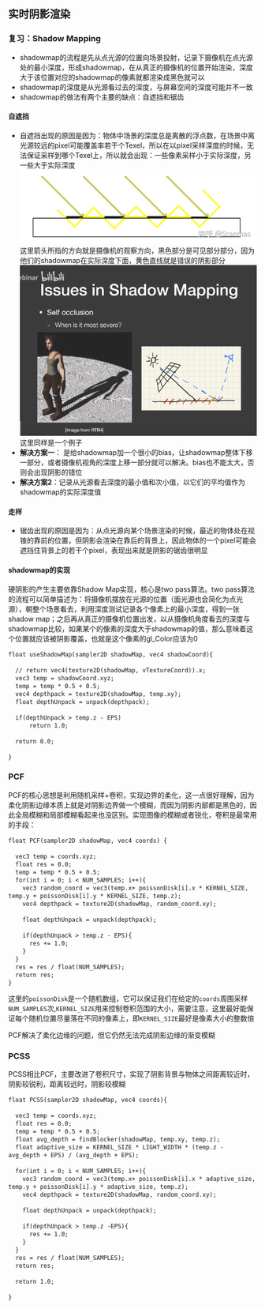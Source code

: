 ## 实时阴影渲染

### 复习：Shadow Mapping
- shadowmap的流程是先从点光源的位置向场景投射，记录下摄像机在点光源处的最小深度，形成shadowmap，在从真正的摄像机的位置开始渲染，深度大于该位置对应的shadowmap的像素就都渲染成黑色就可以
- shadowmap的深度是从光源看过去的深度，与屏幕空间的深度可能并不一致
- shadowmap的做法有两个主要的缺点：自遮挡和锯齿

#### 自遮挡
- 自遮挡出现的原因是因为：物体中场景的深度总是离散的浮点数，在场景中离光源较远的pixel可能覆盖率若干个Texel，所以在以pixel采样深度的时候，无法保证采样到哪个Texel上，所以就会出现：一些像素采样小于实际深度，另一些大于实际深度
    ![avatar](../pictures/GAMES202/self-occlusion.jpg)
    这里箭头所指的方向就是摄像机的观察方向，黑色部分是可见部分部分，因为他们的shadowmap在实际深度下面，黄色直线就是错误的阴影部分
    ![avatar](../pictures/GAMES202/self-occlusion.png)
    这里同样是一个例子
- **解决方案一**：
是给shadowmap加一个很小的bias，让shadowmap整体下移一部分，或者摄像机视角的深度上移一部分就可以解决。bias也不能太大，否则会出现阴影的错位
- **解决方案2**：记录从光源看去深度的最小值和次小值，以它们的平均值作为shadowmap的实际深度值

#### 走样
- 锯齿出现的原因是因为：从点光源向某个场景渲染的时候，最近的物体处在视锥的靠前的位置，但阴影会渲染在靠后的背景上，因此物体的一个pixel可能会遮挡住背景上的若干个pixel，表现出来就是阴影的锯齿很明显

#### shadowmap的实现
硬阴影的产生主要依靠Shadow Map实现，核心是two pass算法。two pass算法的流程可以简单描述为：将摄像机摆放在光源的位置（面光源也会简化为点光源），朝整个场景看去，利用深度测试记录各个像素上的最小深度，得到一张shadow map；之后再从真正的摄像机位置出发，以从摄像机角度看去的深度与shadowmap比较，如果某个的像素的深度大于shadowmap的值，那么意味着这个位置就应该被阴影覆盖，也就是这个像素的gl_Color应该为0

```
float useShadowMap(sampler2D shadowMap, vec4 shadowCoord){
  
  // return vec4(texture2D(shadowMap, vTextureCoord)).x;
  vec3 temp = shadowCoord.xyz;
  temp = temp * 0.5 + 0.5;
  vec4 depthpack = texture2D(shadowMap, temp.xy);
  float depthUnpack = unpack(depthpack);

  if(depthUnpack > temp.z - EPS)
      return 1.0;
  
  return 0.0;

}

```

### PCF

PCF的核心思想是利用随机采样+卷积，实现边界的柔化，这一点很好理解，因为柔化阴影边缘本质上就是对阴影边界做一个模糊，而因为阴影内部都是黑色的，因此全局模糊和局部模糊看起来也没区别。实现图像的模糊或者锐化，卷积是最常用的手段：

```
float PCF(sampler2D shadowMap, vec4 coords) {

  vec3 temp = coords.xyz;
  float res = 0.0;
  temp = temp * 0.5 + 0.5;
  for(int i = 0; i < NUM_SAMPLES; i++){
    vec3 random_coord = vec3(temp.x+ poissonDisk[i].x * KERNEL_SIZE, temp.y + poissonDisk[i].y * KERNEL_SIZE, temp.z);
    vec4 depthpack = texture2D(shadowMap, random_coord.xy);
    
    float depthUnpack = unpack(depthpack);

    if(depthUnpack > temp.z - EPS){
      res += 1.0;
    }
  }
  res = res / float(NUM_SAMPLES);
  return res;
}
```
这里的`poissonDisk`是一个随机数组，它可以保证我们在给定的`coords`周围采样`NUM_SAMPLES`次,`KERNEL_SIZE`用来控制卷积范围的大小，需要注意，这里最好能保证每个随机位置尽量落在不同的像素上，即`KERNEL_SIZE`最好是像素大小的整数倍

PCF解决了柔化边缘的问题，但它仍然无法完成阴影边缘的渐变模糊

### PCSS

PCSS相比PCF，主要改进了卷积尺寸，实现了阴影背景与物体之间距离较近时，阴影较锐利，距离较远时，阴影较模糊
```
float PCSS(sampler2D shadowMap, vec4 coords){

  vec3 temp = coords.xyz;
  float res = 0.0;
  temp = temp * 0.5 + 0.5;
  float avg_depth = findBlocker(shadowMap, temp.xy, temp.z);
  float adaptive_size = KERNEL_SIZE * LIGHT_WIDTH * (temp.z - avg_depth + EPS) / (avg_depth + EPS);

  for(int i = 0; i < NUM_SAMPLES; i++){
    vec3 random_coord = vec3(temp.x+ poissonDisk[i].x * adaptive_size, temp.y + poissonDisk[i].y * adaptive_size, temp.z);
    vec4 depthpack = texture2D(shadowMap, random_coord.xy);
    
    float depthUnpack = unpack(depthpack);

    if(depthUnpack > temp.z -EPS){
      res += 1.0;
    }
  }
  res = res / float(NUM_SAMPLES);
  return res;
  
  return 1.0;

}
```